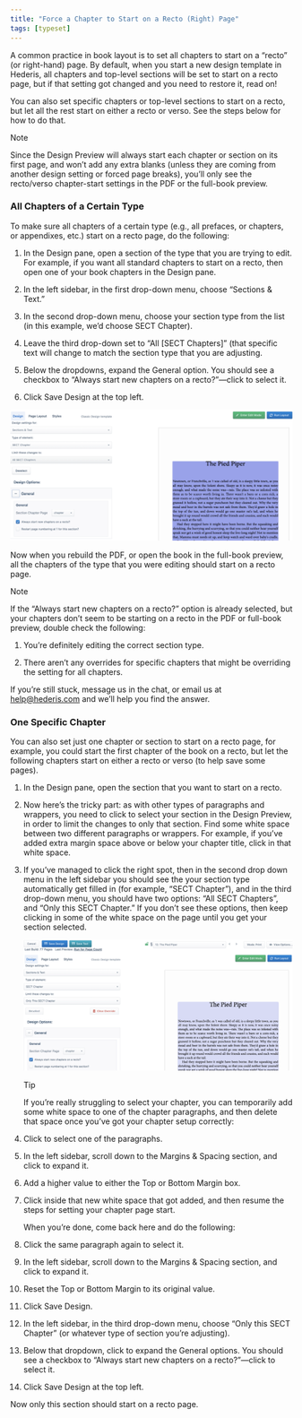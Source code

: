 ```yaml
---
title: "Force a Chapter to Start on a Recto (Right) Page"
tags: [typeset]
---
```

 
<html><body><section data-type="chapter" class="hsecchapter" data-hederis-type="hsecchapter" id="chapter-start-recto" data-pi-attrs="id: chapter-start-recto; data-tags: typeset;" role="doc-chapter" data-tags="typeset" data-author-name=" " data-book-title=" " title="Force a Chapter to Start on a Recto (Right) Page"><p class="hblkp" data-hederis-type="hblkp" id="pVZcj2A2k">A common practice in book layout is to set all chapters to start on a &#8220;recto&#8221; (or right-hand) page. By default, when you start a new design template in Hederis, all chapters and top-level sections will be set to start on a recto page, but if that setting got changed and you need to restore it, read on!</p><p class="hblkp" data-hederis-type="hblkp" id="pPvFGgvOI">You can also set specific chapters or top-level sections to start on a recto, but let all the rest start on either a recto or verso. See the steps below for how to do that.</p><div class="hwprbox box" data-hederis-type="hwprbox" id="pTrTAw3wc" data-type="sidebar"><p class="hblktype" data-hederis-type="hblktype" id="pLplFDqQk">Note</p><p class="hblkp" data-hederis-type="hblkp" id="pGyolUTa8">Since the Design Preview will always start each chapter or section on its first page, and won&#8217;t add any extra blanks (unless they are coming from another design setting or forced page breaks), you&#8217;ll only see the recto/verso chapter-start settings in the PDF or the full-book preview. </p></div><section class="hwprsubsection" data-hederis-type="hwprsubsection" id="pqrT9qdRq" data-type="subsection" title="All Chapters of a Certain Type"><h1 data-hederis-type="hblktitle" class="hblktitle" id="pDOfLh9Gp">All Chapters of a Certain Type</h1><p class="hblkp" data-hederis-type="hblkp" id="pLRqEYtk0">To make sure all chapters of a certain type (e.g., all prefaces, or chapters, or appendixes, etc.) start on a recto page, do the following:</p><ol class="hwprnumlist" data-hederis-type="hwprnumlist" id="pC4BwiiIQ"><li class="hblkoli" data-hederis-type="hblkoli" id="li7kAazxPQ"><p class="hblkoli" data-hederis-type="hblklip" id="pm5KV5JTJ">In the Design pane, open a section of the type that you are trying to edit. For example, if you want all standard chapters to start on a recto, then open one of your book chapters in the Design pane.</p></li><li class="hblkoli" data-hederis-type="hblkoli" id="li5WmSIzjb"><p class="hblkoli" data-hederis-type="hblklip" id="pqODOdadq">In the left sidebar, in the first drop-down menu, choose &#8220;Sections &amp; Text.&#8221;</p></li><li class="hblkoli" data-hederis-type="hblkoli" id="li75KITAQu"><p class="hblkoli" data-hederis-type="hblklip" id="pu9sLdit1">In the second drop-down menu, choose your section type from the list (in this example, we&#8217;d choose SECT Chapter).</p></li><li class="hblkoli" data-hederis-type="hblkoli" id="liwtKMHT3O"><p class="hblkoli" data-hederis-type="hblklip" id="pbkUoEkhM">Leave the third drop-down set to &#8220;All [SECT Chapters]&#8221; (that specific text will change to match the section type that you are adjusting.</p></li><li class="hblkoli" data-hederis-type="hblkoli" id="liQSNC6ScC"><p class="hblkoli" data-hederis-type="hblklip" id="pUOyypESc">Below the dropdowns, expand the General option. You should see a checkbox to &#8220;Always start new chapters on a recto?&#8221;&#8212;click to select it.</p></li><li class="hblkoli" data-hederis-type="hblkoli" id="lilJbcaVVc"><p class="hblkoli" data-hederis-type="hblklip" id="p34y2WQcZ">Click Save Design at the top left.</p></li></ol><img data-hederis-type="hblkimg" class="hblkimg" id="pwYPkhp9s" src="/images/recto1.png" data-img-src="/images/recto1.png"/><p class="hblkp" data-hederis-type="hblkp" id="pCMOg0aJ4">Now when you rebuild the PDF, or open the book in the full-book preview, all the chapters of the type that you were editing should start on a recto page.</p><div class="hwprbox box" data-hederis-type="hwprbox" id="pdEjRaRAU" data-type="sidebar"><p class="hblktype" data-hederis-type="hblktype" id="pLUDa6oWr">Note</p><p class="hblkp" data-hederis-type="hblkp" id="peVYMFQ81">If the &#8220;Always start new chapters on a recto?&#8221; option is already selected, but your chapters don&#8217;t seem to be starting on a recto in the PDF or full-book preview, double check the following:</p><ol class="hwprnumlist" data-hederis-type="hwprnumlist" id="pKUqK41Pm"><li class="hblkoli" data-hederis-type="hblkoli" id="lipdFZ6BaT"><p class="hblkoli" data-hederis-type="hblklip" id="pH8SFdSTH">You&#8217;re definitely editing the correct section type.</p></li><li class="hblkoli" data-hederis-type="hblkoli" id="limHffXQK7"><p class="hblkoli" data-hederis-type="hblklip" id="pqyrxScZs">There aren&#8217;t any overrides for specific chapters that might be overriding the setting for all chapters.</p></li></ol><p class="hblkp" data-hederis-type="hblkp" id="p0Am1Co6T">If you&#8217;re still stuck, message us in the chat, or email us at <a href="mailto:help@hederis.com" class="hspana" data-hederis-type="hspana" id="px7lsci4r">help@hederis.com</a> and we&#8217;ll help you find the answer.</p></div></section><section class="hwprsubsection" data-hederis-type="hwprsubsection" id="pMPjUoHCs" data-type="subsection" title="One Specific Chapter"><h1 data-hederis-type="hblktitle" class="hblktitle" id="p6GZhReJx">One Specific Chapter</h1><p class="hblkp" data-hederis-type="hblkp" id="p92SSrpB8">You can also set just one chapter or section to start on a recto page, for example, you could start the first chapter of the book on a recto, but let the following chapters start on either a recto or verso (to help save some pages).</p><ol class="hwprnumlist" data-hederis-type="hwprnumlist" id="pba5IkAol"><li class="hblkoli" data-hederis-type="hblkoli" id="lipM9FpJpV"><p class="hblkoli" data-hederis-type="hblklip" id="pIQWP0aT1">In the Design pane, open the section that you want to start on a recto.</p></li><li class="hblkoli" data-hederis-type="hblkoli" id="li6s25fDiy"><p class="hblkoli" data-hederis-type="hblklip" id="p7ij7dWMe">Now here&#8217;s the tricky part: as with other types of paragraphs and wrappers, you need to click to select your section in the Design Preview, in order to limit the changes to only that section. Find some white space between two different paragraphs or wrappers. For example, if you&#8217;ve added extra margin space above or below your chapter title, click in that white space.</p></li><li class="hblkoli" data-hederis-type="hblkoli" id="lihyhJOG1B"><p class="hblkoli" data-hederis-type="hblklip" id="pxpTXuLFa">If you&#8217;ve managed to click the right spot, then in the second drop down menu in the left sidebar you should see the your section type automatically get filled in (for example, &#8220;SECT Chapter&#8221;), and in the third drop-down menu, you should have two options: &#8220;All SECT Chapters&#8221;, and &#8220;Only this SECT Chapter.&#8221; If you don&#8217;t see these options, then keep clicking in some of the white space on the page until you get your section selected.</p><img data-hederis-type="hblkimg" class="hblkimg" id="pLflBy1h7" src="/images/recto2.png" data-img-src="/images/recto2.png"/><div class="hwprbox box" data-hederis-type="hwprbox" id="pFQfuWzw0" data-type="sidebar"><p class="hblktype" data-hederis-type="hblktype" id="phpcqdor9">Tip</p><p class="hblkp" data-hederis-type="hblkp" id="plV7KsgCm">If you&#8217;re really struggling to select your chapter, you can temporarily add some white space to one of the chapter paragraphs, and then delete that space once you&#8217;ve got your chapter setup correctly:</p><li class="hblkoli" data-hederis-type="hblkoli" id="lide4GjcXT"><p class="hblkoli" data-hederis-type="hblklip" id="p9Pl8zsPP">Click to select one of the paragraphs.</p></li><li class="hblkoli" data-hederis-type="hblkoli" id="ligq7iT3pA"><p class="hblkoli" data-hederis-type="hblklip" id="p2Odj0CDn">In the left sidebar, scroll down to the Margins &amp; Spacing section, and click to expand it.</p></li><li class="hblkoli" data-hederis-type="hblkoli" id="lid2YYuIyU"><p class="hblkoli" data-hederis-type="hblklip" id="paIRHAAlh">Add a higher value to either the Top or Bottom Margin box.</p></li><li class="hblkoli" data-hederis-type="hblkoli" id="litLzWsLg0"><p class="hblkoli" data-hederis-type="hblklip" id="pI5WetkPo">Click inside that new white space that got added, and then resume the steps for setting your chapter page start. </p><p class="hblkp" data-hederis-type="hblkp" id="puqrzInsF">When you&#8217;re done, come back here and do the following:</p></li><li class="hblkoli" data-hederis-type="hblkoli" id="linUOmfxnq"><p class="hblkoli" data-hederis-type="hblklip" id="pWbrqGhKI">Click the same paragraph again to select it.</p></li><li class="hblkoli" data-hederis-type="hblkoli" id="liBhY5pUQy"><p class="hblkoli" data-hederis-type="hblklip" id="p7duEuaFD">In the left sidebar, scroll down to the Margins &amp; Spacing section, and click to expand it.</p></li><li class="hblkoli" data-hederis-type="hblkoli" id="liPEdyIERr"><p class="hblkoli" data-hederis-type="hblklip" id="pGQbofv7S">Reset the Top or Bottom Margin to its original value.</p></li><li class="hblkoli" data-hederis-type="hblkoli" id="liJ3fB1P2Z"><p class="hblkoli" data-hederis-type="hblklip" id="pgHzK3Y6h">Click Save Design.</p></li></div></li><li class="hblkoli" data-hederis-type="hblkoli" id="lii2ZrAYOi"><p class="hblkoli" data-hederis-type="hblklip" id="pNtlRAgIR">In the left sidebar, in the third drop-down menu, choose &#8220;Only this SECT Chapter&#8221; (or whatever type of section you&#8217;re adjusting).</p></li><li class="hblkoli" data-hederis-type="hblkoli" id="liqh0OTts8"><p class="hblkoli" data-hederis-type="hblklip" id="pyB508u2c">Below that dropdown, click to expand the General options. You should see a checkbox to &#8220;Always start new chapters on a recto?&#8221;&#8212;click to select it.</p></li><li class="hblkoli" data-hederis-type="hblkoli" id="li3POAiVVZ"><p class="hblkoli" data-hederis-type="hblklip" id="pMTlebLuH">Click Save Design at the top left.</p></li></ol><p class="hblkp" data-hederis-type="hblkp" id="pdUFSnMKS">Now only this section should start on a recto page.</p></section></section></body></html>
